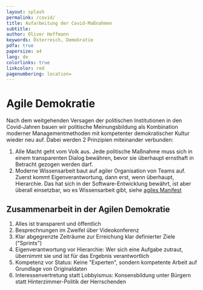 ```yaml
---
layout: splash
permalink: /covid/
title: Aufarbeitung der Covid-Maßnahmen
subtitle: 
author: Oliver Hoffmann
keywords: Österreich, Demokratie
pdfa: true
papersize: a4
lang: de
colorlinks: true
linkcolor: red
pagenumbering: location=
---
```

# Agile Demokratie

Nach dem weitgehenden Versagen der politischen Institutionen in den Covid-Jahren bauen wir politische Meinungsbildung als Kombination moderner Managementmethoden mit kompetenter demokratischer Kultur wieder neu auf.
Dabei werden 2 Prinzipien miteinander verbunden:

1. Alle Macht geht vom Volk aus. Jede politische Maßnahme muss sich in einem transparenten Dialog bewähren, bevor sie überhaupt ernsthaft in Betracht gezogen werden darf.
2. Moderne Wissensarbeit baut auf agiler Organisation von Teams auf. Zuerst kommt Eigenverantwortung, dann erst, wenn überhaupt, Hierarchie. Das hat sich in der Software-Entwicklung bewährt, ist aber überall einsetzbar, wo es Wissensarbeit gibt, siehe [agiles Manifest](https://agilemanifesto.org/iso/de/manifesto.html)

## Zusammenarbeit in der Agilen Demokratie

1. Alles ist transparent und öffentlich
2. Besprechnungen im Zweifel über Videokonferenz
3. Klar abgegrenzte Zeiträume zur Erreichung klar definierter Ziele ("Sprints")
4. Eigenverantwortung vor Hierarchie: Wer sich eine Aufgabe zutraut, übernimmt sie und ist für das Ergebnis verantwortlich
5. Kompetenz vor Status: Keine "Experten", sondern kompetente Arbeit auf Grundlage von Originaldaten
6. Interessenvertretung statt Lobbyismus: Konsensbildung unter Bürgern statt Hinterzimmer-Politik der Herrschenden
